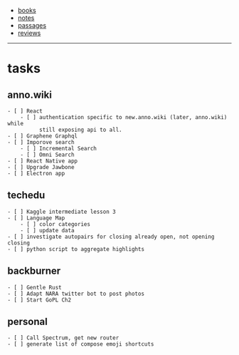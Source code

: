   - [books](books.md)
  - [notes](notes/index.md)
  - [passages](passages/index.md)
  - [reviews](reviews/index.md)
 
---

# tasks

## anno.wiki

    - [ ] React
        - [ ] authentication specific to new.anno.wiki (later, anno.wiki) while
              still exposing api to all.
    - [ ] Graphene Graphql
    - [ ] Imporove search
        - [ ] Incremental Search
        - [ ] Omni Search
    - [ ] React Native app
    - [ ] Upgrade Jawbone
    - [ ] Electron app

## techedu

    - [ ] Kaggle intermediate lesson 3
    - [ ] Language Map
        - [ ] color categories
        - [ ] update data
    - [ ] investigate autopairs for closing already open, not opening closing
    - [ ] python script to aggregate highlights

## backburner

    - [ ] Gentle Rust
    - [ ] Adapt NARA twitter bot to post photos
    - [ ] Start GoPL Ch2

## personal

    - [ ] Call Spectrum, get new router
    - [ ] generate list of compose emoji shortcuts

